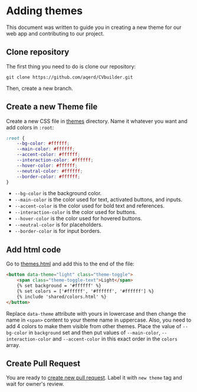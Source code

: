 # Adding themes
This document was written to guide you in creating a new theme for our web app and contributing to our project.
## Clone repository
The first thing you need to do is clone our repository:
```shell
git clone https://github.com/aqerd/CVbuilder.git
```
Then, create a new branch.

## Create a new Theme file
Create a new CSS file in [themes](https://github.com/aqerd/CVbuilder/tree/main/app/static/css/themes) directory. Name it whatever you want and add colors in `:root`:
```css
:root {
    --bg-color: #ffffff;
    --main-color: #ffffff;
    --accent-color: #ffffff;
    --interaction-color: #ffffff;
    --hover-color: #ffffff;
    --neutral-color: #ffffff;
    --border-color: #ffffff;
}
```

- `--bg-color` is the background color.
- `--main-color` is the color used for text, activated buttons, and inputs.
- `--accent-color` is the color used for bold text and references.
- `--interaction-color` is the color used for buttons.
- `--hover-color` is the color used for hovered buttons.
- `--neutral-color` is for placeholders.
- `--border-color` is for input borders.

## Add html code
Go to [themes.html](https://github.com/aqerd/CVbuilder/blob/main/app/templates/shared/themes.html) and add this to the end of the file:
```html
<button data-theme="light" class="theme-toggle">
    <span class="theme-toggle-text">Light</span>
    {% set background = '#ffffff' %}
    {% set colors = ['#ffffff', '#ffffff', '#ffffff'] %}
    {% include 'shared/colors.html' %}
</button>
```
Replace `data-theme` attribute with yours in lowercase and then change the name in `<span>` content to your theme name in uppercase.
Also, you need to add 4 colors to make them visible from other themes.
Place the value of `--bg-color` in `background` set and then put values of `--main-color`, `--interaction-color` and `--accent-color` in this exact order in the `colors` array.

## Create Pull Request
You are ready to [create new pull request](https://github.com/aqerd/CVbuilder/pulls). Label it with `new theme` tag and wait for owner's review.
